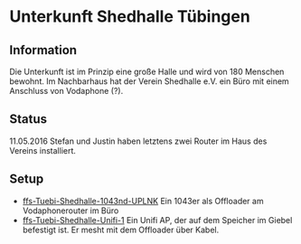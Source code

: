 # Unterkunft Shedhalle Tübingen

## Information
Die Unterkunft ist im Prinzip eine große Halle und wird von 180 Menschen bewohnt. Im Nachbarhaus hat der Verein Shedhalle e.V. ein Büro mit einem Anschluss von Vodaphone (?).

## Status
11.05.2016
Stefan und Justin haben letztens zwei Router im Haus des Vereins installiert. 

## Setup
* [ffs-Tuebi-Shedhalle-1043nd-UPLNK](ffs-Tuebi-Shedhalle-1043nd-UPLNK.sh) Ein 1043er als Offloader am Vodaphonerouter im Büro
* [ffs-Tuebi-Shedhalle-Unifi-1](ffs-Tuebi-Shedhalle-Unifi-1.sh) Ein Unifi AP, der auf dem Speicher im Giebel befestigt ist. Er mesht mit dem Offloader über Kabel.
